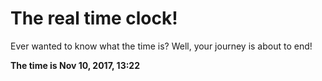 # The real time clock!

Ever wanted to know what the time is? Well, your journey is about to end!

**The time is Nov 10, 2017, 13:22**